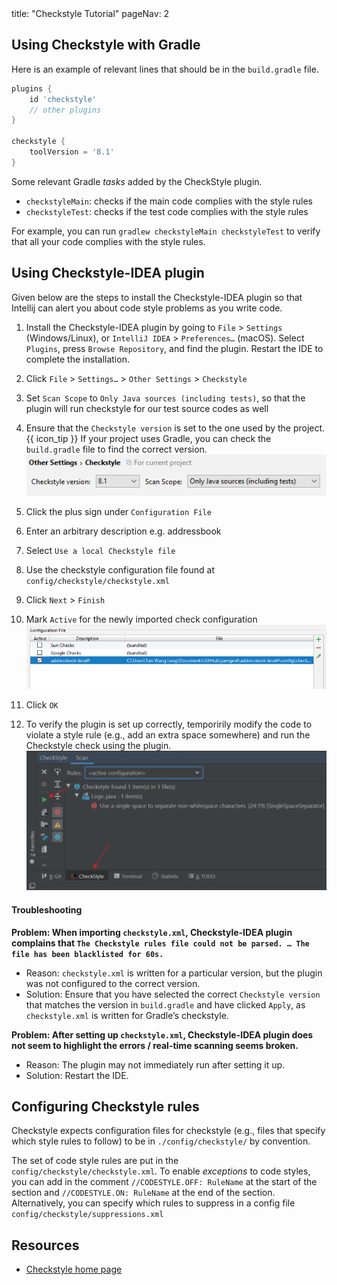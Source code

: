 <frontmatter>
  title: "Checkstyle Tutorial"
  pageNav: 2
</frontmatter>

## Using Checkstyle with Gradle

Here is an example of relevant lines that should be in the `build.gradle` file.

```groovy {highlight-lines="2,6-8", heading="build.gradle"}
plugins {
    id 'checkstyle'
    // other plugins
}

checkstyle {
    toolVersion = '8.1'
}
```

Some relevant Gradle _tasks_ added by the CheckStyle plugin.
* `checkstyleMain`: checks if the main code complies with the style rules
* `checkstyleTest`: checks if the test code complies with the style rules

For example, you can run `gradlew checkstyleMain checkstyleTest` to verify that all your code complies with the style rules.

## Using Checkstyle-IDEA plugin

Given below are the steps to install the Checkstyle-IDEA plugin so that Intellij can alert you about code style problems as you write code.

1. Install the Checkstyle-IDEA plugin by going to `File` \> `Settings` (Windows/Linux), or `IntelliJ IDEA` \> `Preferences…​` (macOS). Select `Plugins`, press `Browse Repository`, and find the plugin. Restart the IDE to complete the installation.

1. Click `File` \> `Settings…​` \> `Other Settings` \> `Checkstyle`

1. Set `Scan Scope` to `Only Java sources (including tests)`, so that the plugin will run checkstyle for our test source codes as well

1. Ensure that the `Checkstyle version` is set to the one used by the project.<br>
{{ icon_tip }} If your project uses Gradle, you can check the `build.gradle` file to find the correct version.<br>
   ![checkstyle idea scan scope](assets/checkstyle/checkstyle-idea-scan-scope.png)

1.  Click the plus sign under `Configuration File`

1.  Enter an arbitrary description e.g. addressbook

1.  Select `Use a local Checkstyle file`

1.  Use the checkstyle configuration file found at `config/checkstyle/checkstyle.xml`

1.  Click `Next` \> `Finish`

1. Mark `Active` for the newly imported check configuration<br>
  ![checkstyle idea configuration](assets/checkstyle/checkstyle-idea-configuration.png)

1. Click `OK`

1. To verify the plugin is set up correctly, temporirily modify the code to violate a style rule (e.g., add an extra space somewhere) and run the Checkstyle check using the plugin.<br>
   ![run checkstyle plugin](assets/checkstyle/runCheckstyle.png)

#### Troubleshooting

**Problem: When importing `checkstyle.xml`, Checkstyle-IDEA plugin complains that `The Checkstyle rules file could not be parsed. …​ The file has been blacklisted for 60s.`**
* Reason: `checkstyle.xml` is written for a particular version, but the plugin was not configured to the correct version.
* Solution: Ensure that you have selected the correct `Checkstyle
    version` that matches the version in `build.gradle` and have clicked
    `Apply`, as `checkstyle.xml` is written for Gradle’s checkstyle.

**Problem: After setting up `checkstyle.xml`, Checkstyle-IDEA plugin does not seem to highlight the errors / real-time scanning seems broken.**
* Reason: The plugin may not immediately run after setting it up.
* Solution: Restart the IDE.

## Configuring Checkstyle rules

Checkstyle expects configuration files for checkstyle (e.g., files that specify which style rules to follow) to be in `./config/checkstyle/` by convention.

The set of code style rules are put in the `config/checkstyle/checkstyle.xml`. To enable *exceptions* to code styles, you can add in the comment `//CODESTYLE.OFF: RuleName` at the start of the section and `//CODESTYLE.ON: RuleName` at the end of the section. Alternatively, you can specify which rules to suppress in a config file `config/checkstyle/suppressions.xml`

## Resources

* [Checkstyle home page](https://checkstyle.sourceforge.io/)